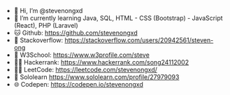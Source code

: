 - 👋 Hi, I’m @stevenongxd
- 🌱 I’m currently learning Java, SQL, HTML - CSS (Bootstrap) - JavaScript (React), PHP (Laravel)
- 🐱 Github:          https://github.com/stevenongxd
- 💬 Stackoverflow:   https://stackoverflow.com/users/20942561/steven-ong
- 🏫 W3School:        https://www.w3profile.com/steve
- 🐱‍💻 Hackerrank:      https://www.hackerrank.com/song24112002
- 👩‍💻 LeetCode:        https://leetcode.com/stevenongxd/
- 🧑 Sololearn        https://www.sololearn.com/profile/27979093
- 🌐 Codepen:         https://codepen.io/stevenongxd

<!---
stevenongxd/stevenongxd is a ✨ special ✨ repository because its `README.md` (this file) appears on your GitHub profile.
You can click the Preview link to take a look at your changes.
--->
